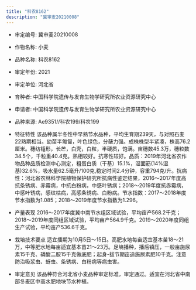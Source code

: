 ```yaml
---
title: "科农8162"
description: "冀审麦20210008"
---
```

* 审定编号:  冀审麦20210008

*  作物名称:  小麦

*  品种名称:  科农8162

*  审定年份:  2021

*  审定单位:  河北省

* 育种者:  中国科学院遗传与发育生物学研究所农业资源研究中心

*  申请者:  中国科学院遗传与发育生物学研究所农业资源研究中心

*  品种来源:  Ae9351//科农199/科农199

*  特征特性
该品种属半冬性中早熟节水品种，平均生育期239天，与对照石麦22熟期相当。幼苗半匍匐，叶色绿色，分蘖力强。成株株型半紧凑，株高76.2厘米。穗纺锤形，长芒，白壳，白粒，半硬质，饱满。亩穗数45.3万，穗粒数34.5个，千粒重40.4克。熟相较好。抗寒性较好。品质：2019年河北省农作物品种品质检测中心测定，粗蛋白质（干基）15.1%，湿面筋(14%湿基)32.6%，吸水量62.5毫升/100克,稳定时间2.4分钟，容重794克/升。抗病性：河北省农林科学院植物保护研究所抗病性鉴定结果，2016～2017年度高抗条锈病、赤霉病，中抗白粉病，中感叶锈病；2018～2019年度抗赤霉病，中感叶锈病，感纹枯病，高感条锈病、白粉病。节水指数：2017～2018年度节水指数为1.085；2018～2019年度节水指数为1.296。

*  产量表现
2016～2017年度冀中南节水组区域试验，平均亩产568.2千克；2018～2019年度同组区域试验，平均亩产564.9千克。2019～2020年度同组生产试验，平均亩产536.6千克。

*  栽培技术要点
适宜播期为10月5日～15日。高肥水地每亩适宜基本苗18～21万，中等肥水地每亩适宜基本苗21～23万。足墒播种，播后镇压，一般亩施尿素15千克、磷酸二胺15千克做底肥；起身-拔节期亩追施尿素肥10千克。注意防治吸浆虫、蚜虫、条锈病、白粉病等病虫害。

*  审定意见
该品种符合河北省小麦品种审定标准，审定通过。适宜在河北省中南部冬麦区中高水肥地块节水种植。
